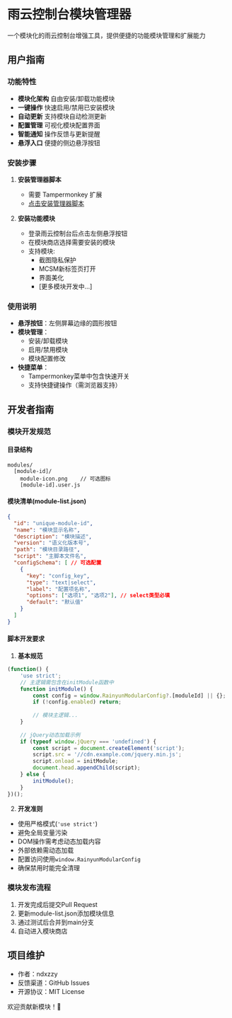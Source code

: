 # 雨云控制台模块管理器

一个模块化的雨云控制台增强工具，提供便捷的功能模块管理和扩展能力

## 用户指南

### 功能特性
- **模块化架构** 自由安装/卸载功能模块
- **一键操作** 快速启用/禁用已安装模块
- **自动更新** 支持模块自动检测更新
- **配置管理** 可视化模块配置界面
- **智能通知** 操作反馈与更新提醒
- **悬浮入口** 便捷的侧边悬浮按钮

### 安装步骤
1. **安装管理器脚本**
   - 需要 Tampermonkey 扩展
   - [点击安装管理器脚本](https://github.com/rainyun-space/rainyun-modular/raw/main/rainyun-modular.user.js)

2. **安装功能模块**
   - 登录雨云控制台后点击左侧悬浮按钮
   - 在模块商店选择需要安装的模块
   - 支持模块: 
     - 截图隐私保护
     - MCSM新标签页打开 
     - 界面美化
     - [更多模块开发中...]

### 使用说明
- **悬浮按钮**：左侧屏幕边缘的圆形按钮
- **模块管理**：
  - 安装/卸载模块
  - 启用/禁用模块
  - 模块配置修改
- **快捷菜单**：
  - Tampermonkey菜单中包含快速开关
  - 支持快捷键操作（需浏览器支持）

## 开发者指南

### 模块开发规范

#### 目录结构
```
modules/
  [module-id]/
    module-icon.png    // 可选图标
    [module-id].user.js
```

#### 模块清单(module-list.json)
```json
{
  "id": "unique-module-id",
  "name": "模块显示名称",
  "description": "模块描述",
  "version": "语义化版本号",
  "path": "模块目录路径",
  "script": "主脚本文件名",
  "configSchema": [ // 可选配置
    {
      "key": "config_key",
      "type": "text|select",
      "label": "配置项名称",
      "options": ["选项1", "选项2"], // select类型必填
      "default": "默认值"
    }
  ]
}
```

#### 脚本开发要求
1. **基本规范**
```javascript
(function() {
    'use strict';
    // 主逻辑需包含在initModule函数中
    function initModule() {
        const config = window.RainyunModularConfig?.[moduleId] || {};
        if (!config.enabled) return;
        
        // 模块主逻辑...
    }
    
    // jQuery动态加载示例
    if (typeof window.jQuery === 'undefined') {
        const script = document.createElement('script');
        script.src = '//cdn.example.com/jquery.min.js';
        script.onload = initModule;
        document.head.appendChild(script);
    } else {
        initModule();
    }
})();
```

2. **开发准则**
- 使用严格模式(`'use strict'`)
- 避免全局变量污染
- DOM操作需考虑动态加载内容
- 外部依赖需动态加载
- 配置访问使用`window.RainyunModularConfig`
- 确保禁用时能完全清理

### 模块发布流程
1. 开发完成后提交Pull Request
2. 更新module-list.json添加模块信息
3. 通过测试后合并到main分支
4. 自动进入模块商店

## 项目维护
- 作者：ndxzzy
- 反馈渠道：GitHub Issues
- 开源协议：MIT License

欢迎贡献新模块！🎉